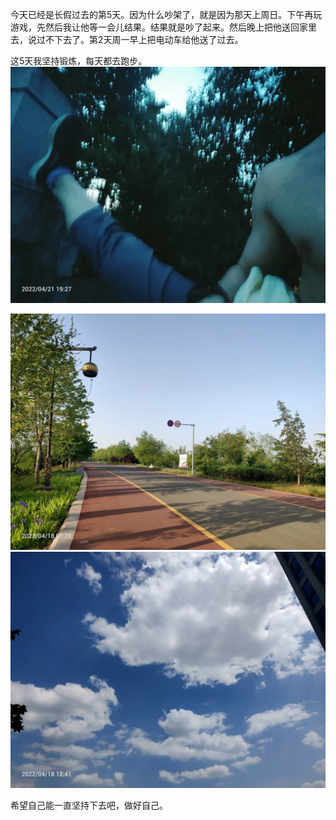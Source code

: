今天已经是长假过去的第5天。因为什么吵架了，就是因为那天上周日。下午再玩游戏，先然后我让他等一会儿结果。结果就是吵了起来。然后晚上把他送回家里去，说过不下去了。第2天周一早上把电动车给他送了过去。


这5天我坚持锻炼，每天都去跑步。![](../img/6904315-5e06180fee25464e.jpg)

![](../img/6904315-bd481f70c3ef009d.jpg)
![](../img/6904315-a34c76b1a7b23d31.jpg)

希望自己能一直坚持下去吧，做好自己。
